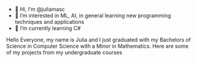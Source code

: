 - 👋 Hi, I’m @juliamasc
- 👀 I’m interested in ML, AI, in general learning new programming techniques and applications
- 🌱 I’m currently learning C#

Hello Everyone, my name is Julia and I just graduated with my Bachelors of Science in Computer Science with a Minor in Mathematics. 
Here are some of my projects from my undergraduate courses


<!---
juliamasc/juliamasc is a ✨ special ✨ repository because its `README.md` (this file) appears on your GitHub profile.
You can click the Preview link to take a look at your changes.
--->
